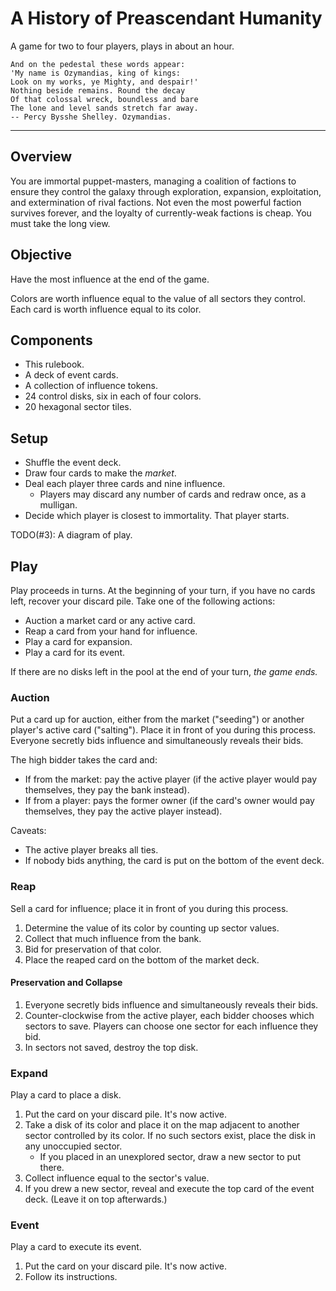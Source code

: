 # A History of Preascendant Humanity

A game for two to four players, plays in about an hour.

    And on the pedestal these words appear:
    'My name is Ozymandias, king of kings:
    Look on my works, ye Mighty, and despair!'
    Nothing beside remains. Round the decay
    Of that colossal wreck, boundless and bare
    The lone and level sands stretch far away.
    -- Percy Bysshe Shelley. Ozymandias.

----

## Overview
You are immortal puppet-masters, managing a coalition of factions to ensure
they control the galaxy through exploration, expansion, exploitation, and
extermination of rival factions.  Not even the most powerful faction survives
forever, and the loyalty of currently-weak factions is cheap.  You must take
the long view.

## Objective
Have the most influence at the end of the game.

Colors are worth influence equal to the value of all sectors they control.
Each card is worth influence equal to its color.

## Components
- This rulebook.
- A deck of event cards.
- A collection of influence tokens.
- 24 control disks, six in each of four colors.
- 20 hexagonal sector tiles.

## Setup
- Shuffle the event deck.
- Draw four cards to make the *market*.
- Deal each player three cards and nine influence.
  - Players may discard any number of cards and redraw once, as a mulligan.
- Decide which player is closest to immortality.  That player starts.

TODO(#3): A diagram of play.

## Play
Play proceeds in turns.  At the beginning of your turn, if you have no cards
left, recover your discard pile.  Take one of the following actions:

- Auction a market card or any active card.
- Reap a card from your hand for influence.
- Play a card for expansion.
- Play a card for its event.

If there are no disks left in the pool at the end of your turn, *the game
ends.*

### Auction
Put a card up for auction, either from the market ("seeding") or another
player's active card ("salting"). Place it in front of you during this process.
Everyone secretly bids influence and simultaneously reveals their bids.

The high bidder takes the card and:

- If from the market: pay the active player (if the active player would pay
  themselves, they pay the bank instead).
- If from a player: pays the former owner (if the card's owner would pay
  themselves, they pay the active player instead).

Caveats:

- The active player breaks all ties.
- If nobody bids anything, the card is put on the bottom of the event deck.

### Reap
Sell a card for influence; place it in front of you during this process.

1. Determine the value of its color by counting up sector values.
2. Collect that much influence from the bank.
3. Bid for preservation of that color.
4. Place the reaped card on the bottom of the market deck.

#### Preservation and Collapse

1. Everyone secretly bids influence and simultaneously reveals their bids.
2. Counter-clockwise from the active player, each bidder chooses which sectors
   to save.  Players can choose one sector for each influence they bid.
3. In sectors not saved, destroy the top disk.

### Expand
Play a card to place a disk.

1. Put the card on your discard pile.  It's now active.
2. Take a disk of its color and place it on the map adjacent to another sector
   controlled by its color.  If no such sectors exist, place the disk in any
   unoccupied sector.
   - If you placed in an unexplored sector, draw a new sector to put there.
3. Collect influence equal to the sector's value.
4. If you drew a new sector, reveal and execute the top card of the event deck.
   (Leave it on top afterwards.)

### Event
Play a card to execute its event.

1. Put the card on your discard pile.  It's now active.
2. Follow its instructions.
